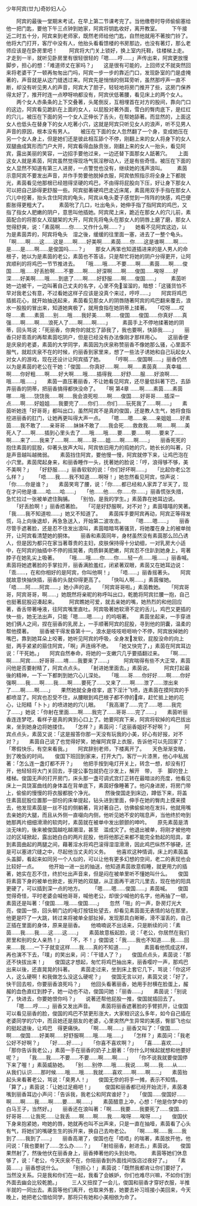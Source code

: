 
少年阿宾(廿九)奇妙妇人心 

　　阿宾的最後一堂期末考试，在早上第二节课考完了。当他缴卷时导师偷偷塞给他一把门匙，要他下午三点钟到她家，阿宾将钥匙收好，离开教室。 
　　下午接近二时五十分，阿宾来到老师家，既然老师给他门匙，自然他就用不著按门铃了。他将大门打开，客厅中没有人，他抬头看看馈楼的书房那边，也没有著灯，那么老师应该是在卧房里吧！ 
　　阿宾将大门关上锁好，换上室内托鞋，往楼梯上走。才走到一半，就听见卧房里有很轻很轻的「嗯……哼……」声传出来，阿宾更放慢脚步，担心的想：「难道师丈在家吗？」　　这是很有可能的，上回师丈不就突然回来将老婆干了一顿再匆匆出门吗，阿宾一步一步的靠近门口，发现卧室的门是虚掩著的，声音就是从这门缝透过来。阿宾先是悄悄的侧耳旁听，虽然那哼声一直不断，却没有听见男人的声音，阿宾大了胆子，轻轻地将房门推开了些，这房门保养得太好了，推开时连一点咿呀响都没有，阿宾伏低著腰，看见床上的两个女人。 
　　两个女人赤条条的上下交叠著，头尾倒反，互相埋首在对方的股间，靠向门口的这边，阿宾看见跪趴在上面的女人，以屁股对著外面，雪白的臀肉底下，是红红的穴儿，被压在下面的另一个女人正伸长了舌头，在帮她舔著。而显然的，上面这女人也低头在替身下的女人吃著小穴，这就是阿宾只听见女人的浪声，听不见男人声音的原因，根本没有男人。　　被压在下面的女人忽然翻了一个身，变成她压在另一个女人身上，但是她们还是彼此相互舔个不停，刚翻上来的女人将身下的女人双腿曲成箕形而门户大开，阿宾看得血脉贲张，刚翻上来的女人一抬头，看见阿宾，露出美丽的笑容，一边招手要他过来，一边还替下面那女人舐著穴。　　上面这女人就是素茵，阿宾虽然觉得现场气氛淫秽动人，还是有些奇怪。被压在下面的女人显然不知道有第三人进房，一点警觉也没有，继续她的浅声浪叫。 
　　素茵示意阿宾不要发出声音，并作手势要他脱掉衣服，阿宾依照指示将全身上下都脱光，素茵看见他那根已经翘得坚硬的鸡巴，不由得将屁股向下压，好让身下那女人可以把自己舔得更舒服一些。阿宾挺著硬鸡巴走近床尾，素茵用双手手指在那女人穴儿中挖著，抬头含住阿宾的龟头，阿宾从龟头菱子感觉到一阵阵的快感，鸡巴便膨胀得更粗大了。 
　　素茵吮了几口，吐出龟头，她伸手指了指阿宾的鸡巴，又指了指女人肥嫩的阴户，意思叫他插她。阿宾爬上床，跪近在那女人的穴儿前，素茵配合的将那女人双腿架的大开，阿宾先将龟头在那女人的阴唇上磨了磨，那女人觉得舒爽，说：「素茵啊……你……又作什么啊……？」　　她看不见阿宾这边，以为是素茵弄的，阿宾将龟头　湿之後，缓缓的往里面一塞，进去了一整个龟头。　　「啊……啊……这……这是……啊……好美啊……素茵……你……这是谁啊……啊……是……是……啊……是俊国吗……？」　　那女人再笨也知道插进来的是人男人的命根子，她以为是素茵的老公，素茵也不答话，只是帮忙将她的阴户分得更开，让阿宾顺利的将鸡巴一节节推进去。　　「哦……哦……不要……啊……素茵……啊……俊国……哦……好丢脸啊……不要……啊……好深啊……啊……俊国……唉呀……好深……好美啊……哦……到底了……啊……好舒服……啊……俊国……」 
　　素茵听她一边被干，一边叫著自己丈夫的名字，心里不免溜溜的，暗想：「这骚货怕不早对我老公有意，不过看她这样子应该是没真个来过，哼哼……」　　阿宾将鸡巴插抵花心，就开始抽送起来，素茵看见那女人的阴唇随著阿宾的鸡巴翻来覆去，浪水一股股的冒出来，知道她爽极了，就用食指在她阴蒂上揉著。　　「哎呀……哎呀……素……素茵……别……哦……我好美……啊……俊国……俊国……你真好……真强……啊……啊……浪死人了……啊……啊……」 
　　素茵手上不停地揉著她的阴蒂，回头骂说：「死丽香，你爽你的就忘了舔我了，我也要啊，快舔我……」　　丽香只好乖乖的再帮素茵吃阴户，但是已经没有办法像刚才那样用心。　　这丽香便是庆泉的老婆，素茵的大学同学，素茵因为庆泉称赞丽香不像她那么骚，心里面不服气，就趁庆泉不在的时候，约丽香到家里来，想了一些法子诱她和自己玩起女人对女人的游戏，现在还设计让阿宾插了她。 
　　「哼啊……俊国啊……」丽香仍然以为是素茵的老公在干她：「俊国……你真好……啊……啊……素茵真……真幸福……啊……你好粗……啊……好大啊……哦……插得我……好舒……服……好浪啊……哦……哦……」　　素茵一直压著丽香，不让她看见阿宾，还尽量低斜著下巴，去舔弄丽香的阴蒂，把丽香搞得都快没命了。　　「啊
第4章
……啊……素茵……素茵哪……哦……饶饶我……啊……我会浪死啦……啊……俊国……好哥哥……插深一点……啊……好姐姐……我要完了……你们……你们……玩死我了……啊……」　　素茵听她连「好哥哥」都叫出口，虽然阿宾不是真的俊国，还是教人生气，她将食指挖进丽香的肛门，让她再更叫得大声一点。　　「嗯……嗯……亲……亲姐姐……好素茵……我不敢了……亲哥哥……妹妹不敢了……我会死……救救我……啊……啊……美死人了……啊……插到心里头去了……哦……哦……要……要……啊……要来了……啊……来了……我来了……啊……啊……哥……姐……啊……啊……」　　丽香死死的抱住素茵的屁股，仰著头放声大叫，阿宾依旧用力的捣她的穴，她长长的叫著，只是声音越叫越微弱。　　素茵挡住阿宾，要他慢一慢，阿宾就停下来，让鸡巴泡在小穴里。素茵爬起身来，和丽香睡作一头，抚著她的脸说：「哼，浪得够不够，美不美啊？」　　「好舒服……」丽香软软的说：「你们好坏啊……」　　「比起你老公怎么样？」 
　　「唔……我……我不知道……啊呀！」她忽然看见阿宾，惊声说：「你……你是谁？」　　素茵笑弯了腰，说：「你……都已经和人家弄了半天了，现在才问他是谁……哈……哈……」　　「他……他……你……你……」丽香慌张失措，急忙拉过一张被单遮住胸脯。　　「别怕，是我的学生。」素茵靠在她耳边说。 
　　「好丢脸啊！」丽香捂著脸。　　「可是好舒服啊，对不对？」素茵嘻嘻的笑著。　　「我……我不知道啦……」她又不知道了。　　素茵挥手要阿宾再动，阿宾正等得发慌，马上向後退却，再急急送入，开始第二波攻击。 
　　「嗯……嗯……」　　丽香尽管手遮著脸，还是忍不住发出浪叫，素茵暗暗骂著骚货，将她覆在身上的被单抛开，让阿宾看清楚她的胴体。　　丽香和素茵同年，身材虽然没有素茵那么凹凸诱人，但是因为都只在家当著尊贵的主妇，皮肤保持得十分幼细，一对乳房大小适中，在阿宾的抽插中不停的摇晃著，肉质鲜美肥嫩，阿宾忍不住趴到她身上，弯著脖子在她乳尖上吸著。 
　　「哦……哦……你……你……轻一点……哦……」丽香喊。　　素茵将她遮著脸的手掌拉开，丽香满脸羞红，闭紧著双眼，素茵又在她耳边说：「乖……，在和你相好的是阿宾，你叫他啊！」　　「唔……」丽香摇著头。　　阿宾就故意快抽快插，丽香的头就仰得更高了。　　「快叫人啊……」素茵催她。　　「唔……阿……阿宾……」她小声的说。　　「阿宾哥哥啦。」素茵教她。　　「阿宾哥哥，阿宾哥哥，啊……」她既然将亲昵的称呼叫出口，乾脆将阿宾拦腰一抱，自己也挺著屁股迎凑起来。 
　　阿宾瞧她可爱，就去亲她的嘴，她热烈的和他回应著，香舌带著唾液，往阿宾嘴里直吐。阿宾吸著她软滑不定的舌儿，鸡巴又更插的快一些，她无法出声，只能「嗯……嗯……」的呜咽著。　　素茵坐起来，一手穿进她们俩人之间，捏在丽香的乳房上，一手顺著阿宾的屁股，寻到他的阴囊，温柔的帮他摸著。　　丽香被干得发昏第十一，浪水是吱吱咂咂响个不停，阿宾放掉她的嘴巴，靠到她耳朵上咬著，她听见阿宾的呼吸，全身发发软，屁股没命的向上挺，两手紧紧的箍住阿宾，「啊」声连绵不绝。　　「她又快完了，」素茵在阿宾耳边说：「干死她。」　　阿宾自然奉命，将她的一支嫩穴几乎要插翻过来。　　「啊……啊……阿宾……好哥哥……唷……我要来了……」 
　　阿宾喘得有些不大正常，素茵问他是否要射精了，阿宾点点头。　　「射进她里面去。」素茵说。 
　　阿宾打起最後的精神，一下一下都刺到她穴心儿深处。　　「哦……哥……你好好……啊……你好强啊……我……啊……我……啊……要死了……又来了……啊……泄了……泄出来了……啊……啊……」　　果然她就全身痉挛，底下淫汁飞喷，连素茵在摸阿宾的手都喷湿了。阿宾也忍受不住，从腰眼到鸡巴根子都不停的痒，赶忙抵上她的花心，让阳精「卜卜」的喷进她的穴儿眼。　　「我高潮了……完了……嗯……我完了……」她说：「你射在里面……啊……我完了……哥哥……完了……」　　素茵听丽香连连梦呓，看样子是真的爽到心口上了。她要阿宾下来，阿宾将软掉的鸡巴拔出来，坐到她身边将她搂住。　　「怎样？」素茵问：「这丽香姐好不好啊？」 
　　阿宾点点头，素茵又说：「这是报答你那一天没有玩我的小美，好心有好报，对不对？」　　素茵自己说了也觉得好笑，她催阿宾穿上衣服，告诉他可以先回家了：「寒假快乐，有空来看我。」　　阿宾辞别老师，下楼离开了。　　天色渐渐变暗，到了晚饭的时间。　　俊国下班回到家来，打开大门，客厅一片漆黑，他心中私揣著：「怎么连一盏灯都不开？」　　他把手按到电灯开关上，转念一想，却没有打开，他轻轻将大门关回去，手提公事包就扔在沙发上，解开　带，　手　脚的登上楼梯。俊国无声的打开房门，床头那一盏可调式宫灯正转在最暗淡的亮度，他看见床上一具饶富曲线的身体盖在背单底下，素茵好像睡著了。他闪身进房，将房门带上，偷偷的慢慢的将衣服都脱个净光。 
　　然後俊国走到床边，蹲低下来，将盖住素茵屁股位置那一部份的床单提起，钻头进到里面，伸手在她的臀肉上摸来摸去，他发现素茵是一丝不挂的侧躺著，背对著自己，彷佛偷偷地在发抖，他就用嘴去亲她的大腿，而且从外侧一直啜向内侧，他听见她不安的喘息声，当他终於吻到她那两片细细滑滑的软肉时，素茵就在被单中发出颤颤的呻吟。　　原先素茵是清淡无味的，後来被俊国越吃越潮湿，甚至　滥成灾了。他退出被单，将刚才被他吻过的区域掀起，露出她白白的两片屁股，他将他那近来都不能完全勃起的阳具，拿到素茵曲起的两腿之间，藉著淫水将鸡巴滚得湿湿滑滑，因此鸡巴纵然不够硬，还是可以塞进穴缝之中，尽起他当丈夫的义务。　　他喜欢这种情调，床上的素茵盖头盖脚，看起来如同另一个人似的，可以让他有更多幻想的空间，老二的表现也会比较好一点。 
　　他开始一进一出的抽送，他知道素茵故意假睡，就更用力的插著，她实在忍不住，终於吐出声音来，但是闷在被单里听不懂她叫什么。　　俊国将素茵下身的被单也掀走，扳开她的双腿，从正面再干进穴儿里去，现在他的阳具更硬了，可以插到深一点的地方。 
　　「嗯……嗯……俊国……」素茵喊。　　俊国觉得奇怪，平时老婆会喊他哥哥，喊他老公，却很少喊他的名字，他再抽了一顿，素茵还是叫著：「俊国……哦……俊国……」　　忽然「啪」的一声，卧房灯光大亮，俊国一惊，回头朝门边的电灯按钮处望去，却看见素茵面无表情的站在那里，他更是吓了一大跳，转过来将被单全部扯掉，发现那具白晰晰，滑不溜丢的，自己正插在里面的身体，原来是丽香。　　他喃喃说不出话来，只是断续的问：「素茵……我……我……这……这……」　　素茵故意板起脸，说：「老公，你居然在我们房里和别的女人亲热！」　　「不，不！」俊国说：「我……我也不知道……我……回来……我……一下子就变这样……我……真的不知道……」 
　　素茵看他慌成这样，再也演不下去，「噗」的笑出来，问：「干错人了？」　　俊国点点头，素茵说：「那还不快拔出来！」　　俊国这才想起，匆忙将鸡巴抽出来，丽香嘤咛一声，那鸡巴出来以後，还直晃晃的抖著。　　素茵走过来，坐到床上套它几下，骂说：「你这坏人，这么硬啊！和我做怎么没这么硬呢？」　　俊国无言以对，素茵又说：「好了，快干回去啦，你要丽香浪死吗？」　　他回头看著丽香，她用手肘横在脸蛋上，赧赧的血色直红到脖子，她一动也不动，俊国问她：「丽香……」　　素茵说：「别说了，快进去，你要她恨你吗？」　　说著还帮他屁股一推，俊国就插回去了。 
　　「嗯……哼……」丽香又发出声音。　　素茵将丽香遮著脸的手臂抓开，让俊国可以看见丽香的脸，俊国的鸡巴不禁更形涨大，大家相识这么多年，如今自己插在老婆同学的穴中，而且她还是朋友的老婆，心里突然产生异常的美感，臀部飞也似的挺起退後，让鸡巴　得更痛快。　　「啊……啊……」丽香又叫了：「俊国……啊……俊国……好美啊……好舒服啊……哦……哦……」　　「怎样？」素茵问：「我老公好不好啊？」　　「好……好……」　　「你喜不喜欢啊？」　　「喜……喜欢……」　　「那你告诉我老公，」素茵一手在丽香的奶子上磨著：「你什么时候起就想和他要好呢？」　　「我……我……不要……不要……啊……啊……」　　「你不说我就要俊国停下来了喔！」素茵威胁她。　　「别……别停……哦……我说……啊……我……从……从我们认识……那时候……哦……哦……我就……喜欢……啊……啊……」　　素茵抬起头来看著老公，骂说：「臭男人！」　　俊国无奈的将手一摊，表示不知情。　　「算了，」素茵说：「让她过足瘾吧！」 
　　俊国和丽香都已经开始流汗，素茵凑嘴到丽香耳边小声问：「告诉我，我老公和阿宾谁好？」　　「俊国……俊国好……啊……啊……我……啊……要……啊……」　　素茵醋意上冲，心想：「他是你梦中的白马王子，当然好。」　　丽香还在浪叫著：「啊……我要……我要死了……俊国……好哥哥……让我死……让我丢……啊……啊……我……唉呀……唉呀……」　　俊国伏下身来抱紧她，吻她的唇，她就再也叫不出声来，只是一直在抽噎，素茵看了心头有气，将她们的嘴硬生生的拆开来，换自己去吻老公。　　「啊……啊……我……我到了……我到了……」　　丽香高潮了，俊国也在「唔唔」的喘著，素茵放开他，他问说：「我也要射了……怎么办……？」　　「射给丽香，射进去。」素茵说。　　俊国果然射了，然後他伏在丽香身上，丽香捧著他的头到处吻。 
　　素茵等她们休息够了，说：「老公，今天庆泉不在，你陪丽香到外面找间饭店过夜好了。」　　「素茵……」丽香想说什么。 
　　「别担心！」素茵说：「既然我都肯让你们要好了，当然没关系。只是我和你们在一起，我看了会嫉妒，你们也难尽兴嘛，不如你们到外面去幽会比较乾脆。」 
　　三人又扭捏了一会儿，俊国和丽香才穿好衣服，半推半就的一同出去。素茵等他们离开，也取来外套，她要去补习班接小美回来，今天晚上，她把老公借给同学，那将只有她和小美相依为命了。 
